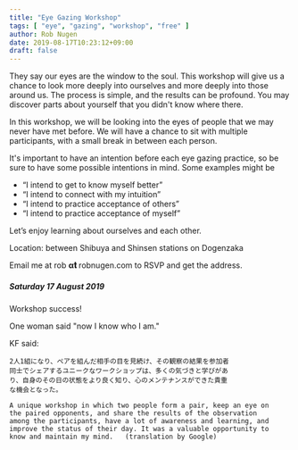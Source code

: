 ```yaml
---
title: "Eye Gazing Workshop"
tags: [ "eye", "gazing", "workshop", "free" ]
author: Rob Nugen
date: 2019-08-17T10:23:12+09:00
draft: false
---
```


They say our eyes are the window to the soul. This workshop will give us a chance to look more deeply into ourselves and more deeply into those around us.
The process is simple, and the results can be profound. You may discover parts about yourself that you didn't know where there.

In this workshop, we will be looking into the eyes of people that we may never have met before. We will have a chance to sit with multiple participants, with a small break in between each person.

It's important to have an intention before each eye gazing practice, so be sure to have some possible intentions in mind. Some examples might be

* “I intend to get to know myself better”
* “I intend to connect with my intuition”
* “I intend to practice acceptance of others”
* “I intend to practice acceptance of myself”

Let’s enjoy learning about ourselves and each other.

Location: between Shibuya and Shinsen stations on Dogenzaka

Email me at rob **α𝐭** robnugen.com to RSVP and get the address.

##### Saturday 17 August 2019

Workshop success!

One woman said "now I know who I am."

KF said:

    2人1組になり、ペアを組んだ相手の目を見続け、その観察の結果を参加者
    同士でシェアするユニークなワークショップは、多くの気づきと学びがあ
    り、自身のその日の状態をより良く知り、心のメンテナンスができた貴重
    な機会となった。

    A unique workshop in which two people form a pair, keep an eye on
    the paired opponents, and share the results of the observation
    among the participants, have a lot of awareness and learning, and
    improve the status of their day. It was a valuable opportunity to
    know and maintain my mind.   (translation by Google)

